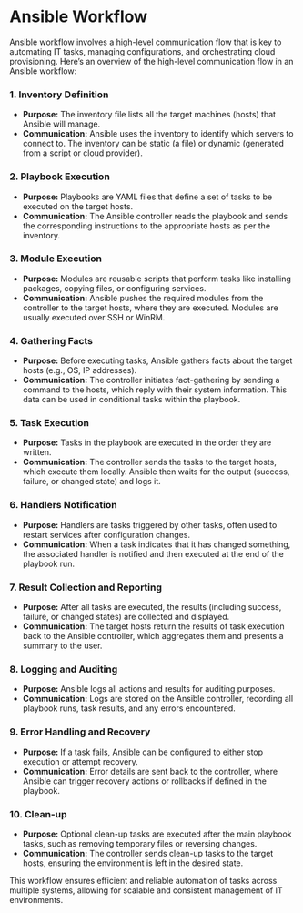 # Ansible Workflow

Ansible workflow involves a high-level communication flow that is key to automating IT tasks, managing configurations, and orchestrating cloud provisioning. Here’s an overview of the high-level communication flow in an Ansible workflow:

### 1. **Inventory Definition**
   - **Purpose:** The inventory file lists all the target machines (hosts) that Ansible will manage.
   - **Communication:** Ansible uses the inventory to identify which servers to connect to. The inventory can be static (a file) or dynamic (generated from a script or cloud provider).

### 2. **Playbook Execution**
   - **Purpose:** Playbooks are YAML files that define a set of tasks to be executed on the target hosts.
   - **Communication:** The Ansible controller reads the playbook and sends the corresponding instructions to the appropriate hosts as per the inventory.

### 3. **Module Execution**
   - **Purpose:** Modules are reusable scripts that perform tasks like installing packages, copying files, or configuring services.
   - **Communication:** Ansible pushes the required modules from the controller to the target hosts, where they are executed. Modules are usually executed over SSH or WinRM.

### 4. **Gathering Facts**
   - **Purpose:** Before executing tasks, Ansible gathers facts about the target hosts (e.g., OS, IP addresses).
   - **Communication:** The controller initiates fact-gathering by sending a command to the hosts, which reply with their system information. This data can be used in conditional tasks within the playbook.

### 5. **Task Execution**
   - **Purpose:** Tasks in the playbook are executed in the order they are written.
   - **Communication:** The controller sends the tasks to the target hosts, which execute them locally. Ansible then waits for the output (success, failure, or changed state) and logs it.

### 6. **Handlers Notification**
   - **Purpose:** Handlers are tasks triggered by other tasks, often used to restart services after configuration changes.
   - **Communication:** When a task indicates that it has changed something, the associated handler is notified and then executed at the end of the playbook run.

### 7. **Result Collection and Reporting**
   - **Purpose:** After all tasks are executed, the results (including success, failure, or changed states) are collected and displayed.
   - **Communication:** The target hosts return the results of task execution back to the Ansible controller, which aggregates them and presents a summary to the user.

### 8. **Logging and Auditing**
   - **Purpose:** Ansible logs all actions and results for auditing purposes.
   - **Communication:** Logs are stored on the Ansible controller, recording all playbook runs, task results, and any errors encountered.

### 9. **Error Handling and Recovery**
   - **Purpose:** If a task fails, Ansible can be configured to either stop execution or attempt recovery.
   - **Communication:** Error details are sent back to the controller, where Ansible can trigger recovery actions or rollbacks if defined in the playbook.

### 10. **Clean-up**
   - **Purpose:** Optional clean-up tasks are executed after the main playbook tasks, such as removing temporary files or reversing changes.
   - **Communication:** The controller sends clean-up tasks to the target hosts, ensuring the environment is left in the desired state.

This workflow ensures efficient and reliable automation of tasks across multiple systems, allowing for scalable and consistent management of IT environments.